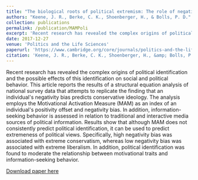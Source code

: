 ```yaml
---
title: "The biological roots of political extremism: The role of negativity bias in both political ideology and preferences for accessing political news. "
authors: "Keene, J. R., Berke, C. K., Shoenberger, H., & Bolls, P. D."
collection: publications
permalink: /publication/MAMPoli
excerpt: 'Recent research has revealed the complex origins of political identification and the possible effects of this identification on social and political behavior. This article reports the results of a structural equation analysis of national survey data that attempts to replicate the finding that an individual&apos;s negativity bias predicts conservative ideology. The analysis employs the Motivational Activation Measure (MAM) as an index of an individual&apos;s positivity offset and negativity bias. In addition, information-seeking behavior is assessed in relation to traditional and interactive media sources of political information. Results show that although MAM does not consistently predict political identification, it can be used to predict extremeness of political views. Specifically, high negativity bias was associated with extreme conservatism, whereas low negativity bias was associated with extreme liberalism. In addition, political identification was found to moderate the relationship between motivational traits and information-seeking behavior.'
date: 2017-12-27
venue: 'Politics and the Life Sciences'
paperurl: 'https://www.cambridge.org/core/journals/politics-and-the-life-sciences/article/biological-roots-of-political-extremism/689370CDA6B61FC99CE16D8FDDCB4F24'
citation: 'Keene, J. R., Berke, C. K., Shoenberger, H., &amp; Bolls, P. D. (2017). The biological roots of political extremism: The role of negativity bias in both political ideology and preferences for accessing political news. Politics and the Life Sciences, 36(2), 37-48. DOI:10.1017/pls.2017.16'
---
```

Recent research has revealed the complex origins of political identification and the possible effects of this identification on social and political behavior. This article reports the results of a structural equation analysis of national survey data that attempts to replicate the finding that an individual&apos;s negativity bias predicts conservative ideology. The analysis employs the Motivational Activation Measure (MAM) as an index of an individual&apos;s positivity offset and negativity bias. In addition, information-seeking behavior is assessed in relation to traditional and interactive media sources of political information. Results show that although MAM does not consistently predict political identification, it can be used to predict extremeness of political views. Specifically, high negativity bias was associated with extreme conservatism, whereas low negativity bias was associated with extreme liberalism. In addition, political identification was found to moderate the relationship between motivational traits and information-seeking behavior.

[Download paper here](https://www.cambridge.org/core/journals/politics-and-the-life-sciences/article/biological-roots-of-political-extremism/689370CDA6B61FC99CE16D8FDDCB4F24)
